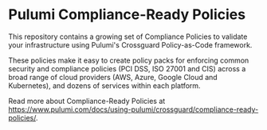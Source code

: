 # Pulumi Compliance-Ready Policies

This repository contains a growing set of Compliance Policies to validate your infrastructure using
Pulumi's Crossguard Policy-as-Code framework.

These policies make it easy to create policy packs for enforcing common security and compliance policies (PCI DSS, ISO 27001 and CIS) across a broad range of cloud providers (AWS, Azure, Google Cloud and Kubernetes), and dozens of services within each platform.

Read more about Compliance-Ready Policies at https://www.pulumi.com/docs/using-pulumi/crossguard/compliance-ready-policies/.
